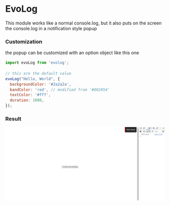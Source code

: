# EvoLog

This module works like a normal console.log, but it also puts on the screen the console.log in a notification style popup

### Customization
the popup can be customized with an option object like this one
```js
import evoLog from 'evolog';

// this are the default value
evoLog("Hello, World", {
  backgroundColor: '#2a2a2a',
  bandColor: 'red', // modified from '#002054'
  textColor: '#fff',
  duration: 1000,
});

```

### Result
![alt text](./images/img.png)

